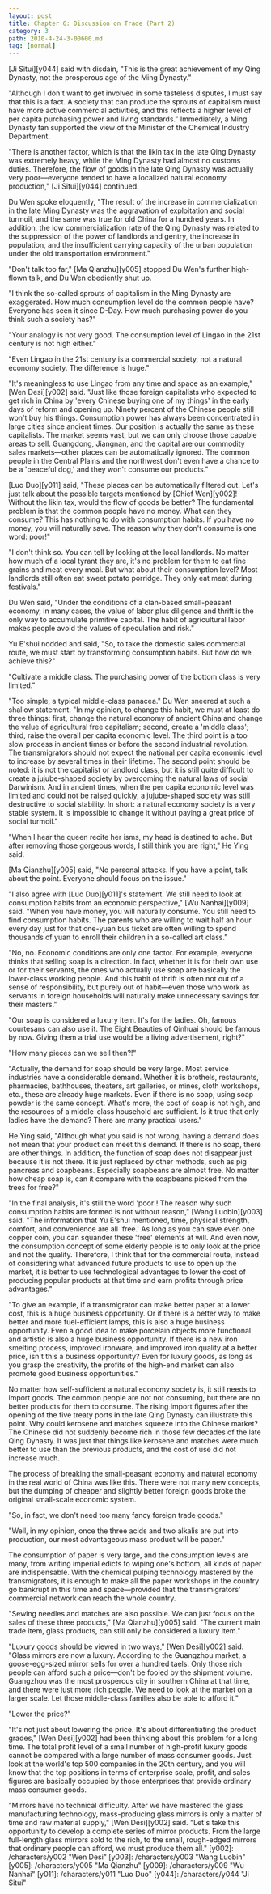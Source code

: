 ```yaml
---
layout: post
title: Chapter 6: Discussion on Trade (Part 2)
category: 3
path: 2010-4-24-3-00600.md
tag: [normal]
---
```


[Ji Situi][y044] said with disdain, "This is the great achievement of my Qing Dynasty, not the prosperous age of the Ming Dynasty."

"Although I don't want to get involved in some tasteless disputes, I must say that this is a fact. A society that can produce the sprouts of capitalism must have more active commercial activities, and this reflects a higher level of per capita purchasing power and living standards." Immediately, a Ming Dynasty fan supported the view of the Minister of the Chemical Industry Department.

"There is another factor, which is that the likin tax in the late Qing Dynasty was extremely heavy, while the Ming Dynasty had almost no customs duties. Therefore, the flow of goods in the late Qing Dynasty was actually very poor—everyone tended to have a localized natural economy production," [Ji Situi][y044] continued.

Du Wen spoke eloquently, "The result of the increase in commercialization in the late Ming Dynasty was the aggravation of exploitation and social turmoil, and the same was true for old China for a hundred years. In addition, the low commercialization rate of the Qing Dynasty was related to the suppression of the power of landlords and gentry, the increase in population, and the insufficient carrying capacity of the urban population under the old transportation environment."

"Don't talk too far," [Ma Qianzhu][y005] stopped Du Wen's further high-flown talk, and Du Wen obediently shut up.

"I think the so-called sprouts of capitalism in the Ming Dynasty are exaggerated. How much consumption level do the common people have? Everyone has seen it since D-Day. How much purchasing power do you think such a society has?"

"Your analogy is not very good. The consumption level of Lingao in the 21st century is not high either."

"Even Lingao in the 21st century is a commercial society, not a natural economy society. The difference is huge."

"It's meaningless to use Lingao from any time and space as an example," [Wen Desi][y002] said. "Just like those foreign capitalists who expected to get rich in China by 'every Chinese buying one of my things' in the early days of reform and opening up. Ninety percent of the Chinese people still won't buy his things. Consumption power has always been concentrated in large cities since ancient times. Our position is actually the same as these capitalists. The market seems vast, but we can only choose those capable areas to sell. Guangdong, Jiangnan, and the capital are our commodity sales markets—other places can be automatically ignored. The common people in the Central Plains and the northwest don't even have a chance to be a 'peaceful dog,' and they won't consume our products."

[Luo Duo][y011] said, "These places can be automatically filtered out. Let's just talk about the possible targets mentioned by [Chief Wen][y002]! Without the likin tax, would the flow of goods be better? The fundamental problem is that the common people have no money. What can they consume? This has nothing to do with consumption habits. If you have no money, you will naturally save. The reason why they don't consume is one word: poor!"

"I don't think so. You can tell by looking at the local landlords. No matter how much of a local tyrant they are, it's no problem for them to eat fine grains and meat every meal. But what about their consumption level? Most landlords still often eat sweet potato porridge. They only eat meat during festivals."

Du Wen said, "Under the conditions of a clan-based small-peasant economy, in many cases, the value of labor plus diligence and thrift is the only way to accumulate primitive capital. The habit of agricultural labor makes people avoid the values of speculation and risk."

Yu E'shui nodded and said, "So, to take the domestic sales commercial route, we must start by transforming consumption habits. But how do we achieve this?"

"Cultivate a middle class. The purchasing power of the bottom class is very limited."

"Too simple, a typical middle-class panacea." Du Wen sneered at such a shallow statement. "In my opinion, to change this habit, we must at least do three things: first, change the natural economy of ancient China and change the value of agricultural free capitalism; second, create a 'middle class'; third, raise the overall per capita economic level. The third point is a too slow process in ancient times or before the second industrial revolution. The transmigrators should not expect the national per capita economic level to increase by several times in their lifetime. The second point should be noted: it is not the capitalist or landlord class, but it is still quite difficult to create a jujube-shaped society by overcoming the natural laws of social Darwinism. And in ancient times, when the per capita economic level was limited and could not be raised quickly, a jujube-shaped society was still destructive to social stability. In short: a natural economy society is a very stable system. It is impossible to change it without paying a great price of social turmoil."

"When I hear the queen recite her isms, my head is destined to ache. But after removing those gorgeous words, I still think you are right," He Ying said.

[Ma Qianzhu][y005] said, "No personal attacks. If you have a point, talk about the point. Everyone should focus on the issue."

"I also agree with [Luo Duo][y011]'s statement. We still need to look at consumption habits from an economic perspective," [Wu Nanhai][y009] said. "When you have money, you will naturally consume. You still need to find consumption habits. The parents who are willing to wait half an hour every day just for that one-yuan bus ticket are often willing to spend thousands of yuan to enroll their children in a so-called art class."

"No, no. Economic conditions are only one factor. For example, everyone thinks that selling soap is a direction. In fact, whether it is for their own use or for their servants, the ones who actually use soap are basically the lower-class working people. And this habit of thrift is often not out of a sense of responsibility, but purely out of habit—even those who work as servants in foreign households will naturally make unnecessary savings for their masters."

"Our soap is considered a luxury item. It's for the ladies. Oh, famous courtesans can also use it. The Eight Beauties of Qinhuai should be famous by now. Giving them a trial use would be a living advertisement, right?"

"How many pieces can we sell then?!"

"Actually, the demand for soap should be very large. Most service industries have a considerable demand. Whether it is brothels, restaurants, pharmacies, bathhouses, theaters, art galleries, or mines, cloth workshops, etc., these are already huge markets. Even if there is no soap, using soap powder is the same concept. What's more, the cost of soap is not high, and the resources of a middle-class household are sufficient. Is it true that only ladies have the demand? There are many practical users."

He Ying said, "Although what you said is not wrong, having a demand does not mean that your product can meet this demand. If there is no soap, there are other things. In addition, the function of soap does not disappear just because it is not there. It is just replaced by other methods, such as pig pancreas and soapbeans. Especially soapbeans are almost free. No matter how cheap soap is, can it compare with the soapbeans picked from the trees for free?"

"In the final analysis, it's still the word 'poor'! The reason why such consumption habits are formed is not without reason," [Wang Luobin][y003] said. "The information that Yu E'shui mentioned, time, physical strength, comfort, and convenience are all 'free.' As long as you can save even one copper coin, you can squander these 'free' elements at will. And even now, the consumption concept of some elderly people is to only look at the price and not the quality. Therefore, I think that for the commercial route, instead of considering what advanced future products to use to open up the market, it is better to use technological advantages to lower the cost of producing popular products at that time and earn profits through price advantages."

"To give an example, if a transmigrator can make better paper at a lower cost, this is a huge business opportunity. Or if there is a better way to make better and more fuel-efficient lamps, this is also a huge business opportunity. Even a good idea to make porcelain objects more functional and artistic is also a huge business opportunity. If there is a new iron smelting process, improved ironware, and improved iron quality at a better price, isn't this a business opportunity? Even for luxury goods, as long as you grasp the creativity, the profits of the high-end market can also promote good business opportunities."

No matter how self-sufficient a natural economy society is, it still needs to import goods. The common people are not not consuming, but there are no better products for them to consume. The rising import figures after the opening of the five treaty ports in the late Qing Dynasty can illustrate this point. Why could kerosene and matches squeeze into the Chinese market? The Chinese did not suddenly become rich in those few decades of the late Qing Dynasty. It was just that things like kerosene and matches were much better to use than the previous products, and the cost of use did not increase much.

The process of breaking the small-peasant economy and natural economy in the real world of China was like this. There were not many new concepts, but the dumping of cheaper and slightly better foreign goods broke the original small-scale economic system.

"So, in fact, we don't need too many fancy foreign trade goods."

"Well, in my opinion, once the three acids and two alkalis are put into production, our most advantageous mass product will be paper."

The consumption of paper is very large, and the consumption levels are many, from writing imperial edicts to wiping one's bottom, all kinds of paper are indispensable. With the chemical pulping technology mastered by the transmigrators, it is enough to make all the paper workshops in the country go bankrupt in this time and space—provided that the transmigrators' commercial network can reach the whole country.

"Sewing needles and matches are also possible. We can just focus on the sales of these three products," [Ma Qianzhu][y005] said. "The current main trade item, glass products, can still only be considered a luxury item."

"Luxury goods should be viewed in two ways," [Wen Desi][y002] said. "Glass mirrors are now a luxury. According to the Guangzhou market, a goose-egg-sized mirror sells for over a hundred taels. Only those rich people can afford such a price—don't be fooled by the shipment volume. Guangzhou was the most prosperous city in southern China at that time, and there were just more rich people. We need to look at the market on a larger scale. Let those middle-class families also be able to afford it."

"Lower the price?"

"It's not just about lowering the price. It's about differentiating the product grades," [Wen Desi][y002] had been thinking about this problem for a long time. The total profit level of a small number of high-profit luxury goods cannot be compared with a large number of mass consumer goods. Just look at the world's top 500 companies in the 20th century, and you will know that the top positions in terms of enterprise scale, profit, and sales figures are basically occupied by those enterprises that provide ordinary mass consumer goods.

"Mirrors have no technical difficulty. After we have mastered the glass manufacturing technology, mass-producing glass mirrors is only a matter of time and raw material supply," [Wen Desi][y002] said. "Let's take this opportunity to develop a complete series of mirror products. From the large full-length glass mirrors sold to the rich, to the small, rough-edged mirrors that ordinary people can afford, we must produce them all."
[y002]: /characters/y002 "Wen Desi"
[y003]: /characters/y003 "Wang Luobin"
[y005]: /characters/y005 "Ma Qianzhu"
[y009]: /characters/y009 "Wu Nanhai"
[y011]: /characters/y011 "Luo Duo"
[y044]: /characters/y044 "Ji Situi"